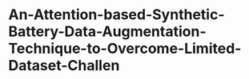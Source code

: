 # An-Attention-based-Synthetic-Battery-Data-Augmentation-Technique-to-Overcome-Limited-Dataset-Challen